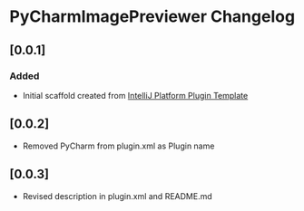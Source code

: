 <!-- Keep a Changelog guide -> https://keepachangelog.com -->

# PyCharmImagePreviewer Changelog

## [0.0.1]
### Added
- Initial scaffold created from [IntelliJ Platform Plugin Template](https://github.com/JetBrains/intellij-platform-plugin-template)

## [0.0.2]
- Removed PyCharm from plugin.xml as Plugin name

## [0.0.3]
- Revised description in plugin.xml and README.md